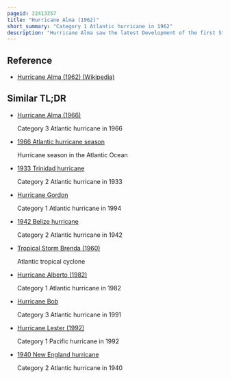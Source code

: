 ```yaml
---
pageid: 32413357
title: "Hurricane Alma (1962)"
short_summary: "Category 1 Atlantic hurricane in 1962"
description: "Hurricane Alma saw the latest Development of the first Storm since 1941. The first named Storm of the 1962 atlantic Hurricane Season Alma formed from a tropical Wave off south Florida on August 26. Initially a tropical Depression it moved Inland over south Florida. Impact in the State was minor, generally limited to light Rainfall and rough Seas. Early on August 27 the Depression reemerged into the atlantic Ocean and advanced later that Day into tropical Storm Alma. It then moved northeast and remained off the east Coast of the united States. On august 28 Alma turned into a Hurricane while offshore the outer Banks of north Carolina. In the eastern Portion of the State strong Winds demolished electrical Poles which caused Power Outages. Storm Tides have caused Erosion in some Areas. Damage in north Carolina reached 35000."
---
```


## Reference

- [Hurricane Alma (1962) (Wikipedia)](https://en.wikipedia.org/?curid=32413357)

## Similar TL;DR

- [Hurricane Alma (1966)](/tldr/en/hurricane-alma-1966)

  Category 3 Atlantic hurricane in 1966

- [1966 Atlantic hurricane season](/tldr/en/1966-atlantic-hurricane-season)

  Hurricane season in the Atlantic Ocean

- [1933 Trinidad hurricane](/tldr/en/1933-trinidad-hurricane)

  Category 2 Atlantic hurricane in 1933

- [Hurricane Gordon](/tldr/en/hurricane-gordon)

  Category 1 Atlantic hurricane in 1994

- [1942 Belize hurricane](/tldr/en/1942-belize-hurricane)

  Category 2 Atlantic hurricane in 1942

- [Tropical Storm Brenda (1960)](/tldr/en/tropical-storm-brenda-1960)

  Atlantic tropical cyclone

- [Hurricane Alberto (1982)](/tldr/en/hurricane-alberto-1982)

  Category 1 Atlantic hurricane in 1982

- [Hurricane Bob](/tldr/en/hurricane-bob)

  Category 3 Atlantic hurricane in 1991

- [Hurricane Lester (1992)](/tldr/en/hurricane-lester-1992)

  Category 1 Pacific hurricane in 1992

- [1940 New England hurricane](/tldr/en/1940-new-england-hurricane)

  Category 2 Atlantic hurricane in 1940
